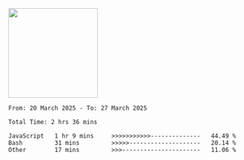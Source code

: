 <img height="180em" src="https://github-readme-stats-eight-theta.vercel.app/api?username=bkundev&show_icons=true&theme=radical&include_all_commits=true&count_private=true"/>
<!--START_SECTION:waka-->

```all_time
From: 20 March 2025 - To: 27 March 2025

Total Time: 2 hrs 36 mins

JavaScript   1 hr 9 mins     >>>>>>>>>>>--------------   44.49 %
Bash         31 mins         >>>>>--------------------   20.14 %
Other        17 mins         >>>----------------------   11.06 %
```

<!--END_SECTION:waka-->
